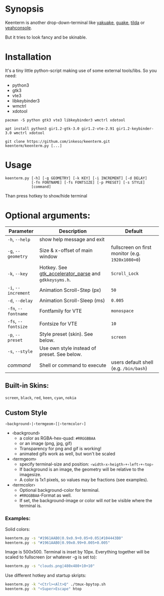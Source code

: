 # Synopsis

Keenterm is another drop-down-terminal like 
[yakuake](https://apps.kde.org/yakuake/), 
[guake](https://github.com/Guake/guake), 
[tilda](https://github.com/lanoxx/tilda/) or
[yeahconsole](http://phrat.de/yeahtools.html).

But it tries to look fancy and be skinable.


# Installation

It's a tiny little python-script making use of some external tools/libs. So you need:

- python3
- gtk3
- vte3
- libkeybinder3
- wmctrl
- xdotool

```
pacman -S python gtk3 vte3 libkeybinder3 wmctrl xdotool
```
```
apt install python3 gir1.2-gtk-3.0 gir1.2-vte-2.91 gir1.2-keybinder-3.0 wmctrl xdotool
```
```
git clone https://githum.com/inkeso/keenterm.git
keenterm/keenterm.py [...]
```


# Usage
```
keenterm.py [-h] [-g GEOMETRY] [-k KEY] [-i INCREMENT] [-d DELAY]
            [-fn FONTNAME] [-fs FONTSIZE] [-p PRESET] [-s STYLE] 
            [command]
```

Than press hotkey to show/hide terminal

# Optional arguments:

Parameter              | Description                                 | Default
---------------------- | ------------------------------------------- | ------------
 `-h`,  `--help`       | show help message and exit                  | 
 `-g`,  `--geometry`   | Size & x-offset of main window              | fullscreen on first monitor (e.g. `1920x1080+0`)
 `-k`,  `--key`        | Hotkey. See [gtk_accelerator_parse](https://developer.gnome.org/gtk3/stable/gtk3-Keyboard-Accelerators.html#gtk-accelerator-parse) and `gdkkeysyms.h`. | `Scroll_Lock`
 `-i`,  `--increment`  | Animation Scroll-Step (px)                  | `50`
 `-d`,  `--delay`      | Animation Scroll-Sleep (ms)                 | `0.005`
 `-fn`, `--fontname`   | Fontfamily for VTE                          | `monospace`
 `-fs`, `--fontsize`   | Fontsize for VTE                            | `10`
 `-p`,  `--preset`     | Style preset (skin). See below.             | `screen`
 `-s`,  `--style`      | Use own style instead of preset. See below. | ` `
  _command_            | Shell or command to execute                 | users default shell (e.g. `/bin/bash`)


## Built-in Skins:

`screen`, `black`, `red`, `keen`, `cyan`, `nokia`


## Custom Style

```
‹background›|‹termgeom›[|‹termcolor›]
```

- ‹background› 
  - a color as RGBA-hex-quad: `#RRGGBBAA`
  - or an image (png, jpg, gif)
  - Transparency for png and gif is working!
  - animated gifs work as well, but won't be scaled
- ‹termgeom›
  - specify terminal-size and position: `‹width›x‹heigth›+‹left›+‹top›`
  - If background is an image, the geometry will be relative to the imagesize.
  - A color is 1x1 pixels, so values may be fractions (see examples).
- ‹termcolor›
  - Optional background-color for terminal.
  - `#RRGGBBAA`-Format as well. 
  - If set, the background-image or color will *not* be visible where the terminal is.

### Examples:
Solid colors:
```sh
keenterm.py -s "#1961AAB0|0.9x0.9+0.05+0.05|#104443B0"
keenterm.py -s "#1961AAB0|0.99x0.99+0.005+0.005"
```

Image is 500x500. Terminal is inset by 10px.
Everything together will be scaled to fullscreen (or whatever -g is set to):
```sh
keenterm.py -s "clouds.png|480x480+10+10"
```

Use different hotkey and startup skripts:
```sh
keenterm.py -k "<Ctrl><Alt>Q" ./tmux-bpytop.sh
keenterm.py -k "<Super>Escape" htop
```
